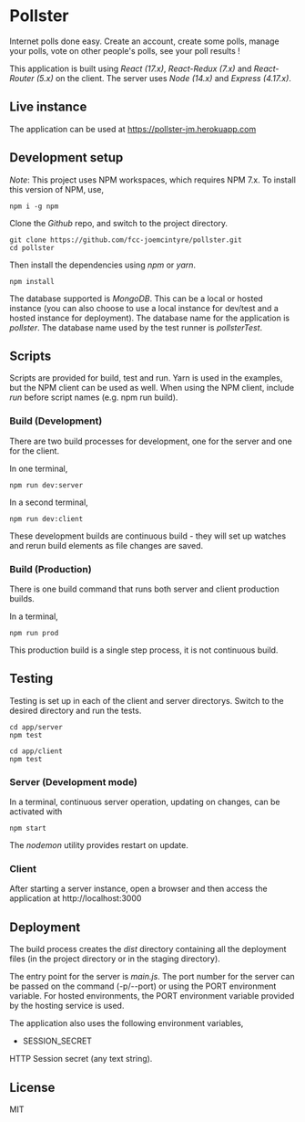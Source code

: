 # Pollster

Internet polls done easy. Create an account, create some polls, manage your polls,
vote on other people's polls, see your poll results !

This application is built using *React (17.x)*, *React-Redux (7.x)* and
*React-Router (5.x)* on the client. The server uses *Node (14.x)* and
*Express (4.17.x)*.

## Live instance

The application can be used at https://pollster-jm.herokuapp.com

## Development setup

*Note*: This project uses NPM workspaces, which requires NPM 7.x. To install
this version of NPM, use,

```
npm i -g npm
```

Clone the *Github* repo, and switch to the project directory.

```
git clone https://github.com/fcc-joemcintyre/pollster.git
cd pollster
```

Then install the dependencies using *npm* or *yarn*.

```
npm install
```

The database supported is *MongoDB*. This can be a local or hosted instance (you
can also choose to use a local instance for dev/test and a hosted instance for
deployment). The database name for the application is *pollster*. The database
name used by the test runner is *pollsterTest*.

## Scripts

Scripts are provided for build, test and run. Yarn is used in the examples,
but the NPM client can be used as well. When using the NPM client, include
*run* before script names (e.g. npm run build).

### Build (Development)

There are two build processes for development, one for the server and one for
the client.

In one terminal,

```
npm run dev:server
```

In a second terminal,

```
npm run dev:client
```

These development builds are continuous build - they will set up watches
and rerun build elements as file changes are saved.

### Build (Production)

There is one build command that runs both server and client production builds.

In a terminal,

```
npm run prod
```

This production build is a single step process, it is not continuous build.

## Testing

Testing is set up in each of the client and server directorys. Switch to the desired
directory and run the tests.

```
cd app/server
npm test
```

```
cd app/client
npm test
```

### Server (Development mode)

In a terminal, continuous server operation, updating on changes,
can be activated with

```
npm start
```

The *nodemon* utility provides restart on update.

### Client

After starting a server instance, open a browser and then access the
application at http://localhost:3000

## Deployment

The build process creates the *dist* directory containing all the deployment
files (in the project directory or in the staging directory).

The entry point for the server is *main.js*.
The port number for the server can be passed on the command (-p/--port) or using
the PORT environment variable. For hosted environments, the PORT environment
variable provided by the hosting service is used.

The application also uses the following environment variables,

- SESSION_SECRET

HTTP Session secret (any text string).

## License

MIT
